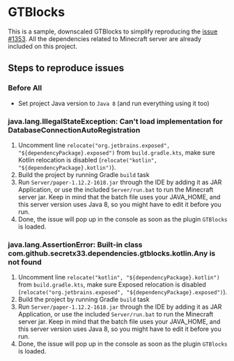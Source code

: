 # GTBlocks

This is a sample, downscaled GTBlocks to simplify reproducing the [issue #1353](https://github.com/JetBrains/Exposed/issues/1353). All the dependencies related to Minecraft server are already included on this project.

## Steps to reproduce issues

### Before All
* Set project Java version to `Java 8` (and run everything using it too)

### java.lang.IllegalStateException: Can't load implementation for DatabaseConnectionAutoRegistration
1. Uncomment line `relocate("org.jetbrains.exposed", "${dependencyPackage}.exposed")` from `build.gradle.kts`, make sure Kotlin relocation is disabled (`relocate("kotlin", "${dependencyPackage}.kotlin")`).
2. Build the project by running Gradle `build` task
3. Run `Server/paper-1.12.2-1618.jar` through the IDE by adding it as JAR Application, or use the included `Server/run.bat` to run the Minecraft server jar. Keep in mind that the batch file uses your JAVA_HOME, and this server version uses Java 8, so you might have to edit it before you run.
4. Done, the issue will pop up in the console as soon as the plugin `GTBlocks` is loaded.

### java.lang.AssertionError: Built-in class com.github.secretx33.dependencies.gtblocks.kotlin.Any is not found
1. Uncomment line `relocate("kotlin", "${dependencyPackage}.kotlin")` from `build.gradle.kts`, make sure Exposed relocation is disabled (`relocate("org.jetbrains.exposed", "${dependencyPackage}.exposed")`).
2. Build the project by running Gradle `build` task
3. Run `Server/paper-1.12.2-1618.jar` through the IDE by adding it as JAR Application, or use the included `Server/run.bat` to run the Minecraft server jar. Keep in mind that the batch file uses your JAVA_HOME, and this server version uses Java 8, so you might have to edit it before you run.
4. Done, the issue will pop up in the console as soon as the plugin `GTBlocks` is loaded.
